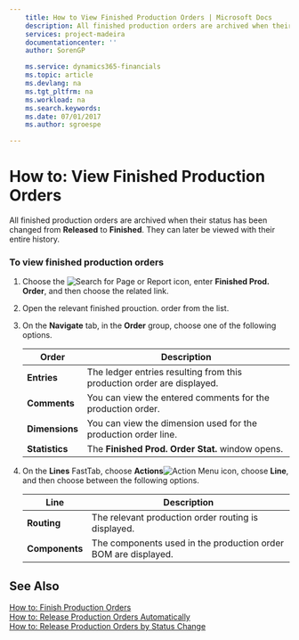 ```yaml
---
    title: How to View Finished Production Orders | Microsoft Docs
    description: All finished production orders are archived when their status has been changed from **Released** to **Finished**. They can later be viewed with their entire history.
    services: project-madeira
    documentationcenter: ''
    author: SorenGP

    ms.service: dynamics365-financials
    ms.topic: article
    ms.devlang: na
    ms.tgt_pltfrm: na
    ms.workload: na
    ms.search.keywords:
    ms.date: 07/01/2017
    ms.author: sgroespe

---
```

# How to: View Finished Production Orders
All finished production orders are archived when their status has been changed from **Released** to **Finished**. They can later be viewed with their entire history.  
  
### To view finished production orders  
  
1.  Choose the ![Search for Page or Report](media/ui-search/search_small.png "Search for Page or Report icon") icon, enter **Finished Prod. Order**, and then choose the related link.  
  
2.  Open the relevant finished prouction. order from the list.  
  
3.  On the **Navigate** tab, in the **Order** group, choose one of the following options.  
  
    |Order|Description|  
    |-----------|-----------------|  
    |**Entries**|The ledger entries resulting from this production order are displayed.|  
    |**Comments**|You can view the entered comments for the production order.|  
    |**Dimensions**|You can view the dimension used for the production order line.|  
    |**Statistics**|The **Finished Prod. Order Stat.** window opens.|  
  
4.  On the **Lines** FastTab, choose **Actions**![Action Menu icon](../media/actionmenuicon.png "actionMenuIcon"), choose **Line**, and then choose between the following options.  
  
    |Line|Description|  
    |----------|-----------------|  
    |**Routing**|The relevant production order routing is displayed.|  
    |**Components**|The components used in the production order BOM are displayed.|  
  
## See Also  
 [How to: Finish Production Orders](../how-to-finish-production-orders.md)   
 [How to: Release Production Orders Automatically](../how-to-release-production-orders-automatically.md)   
 [How to: Release Production Orders by Status Change](../how-to-release-production-orders-by-status-change.md)